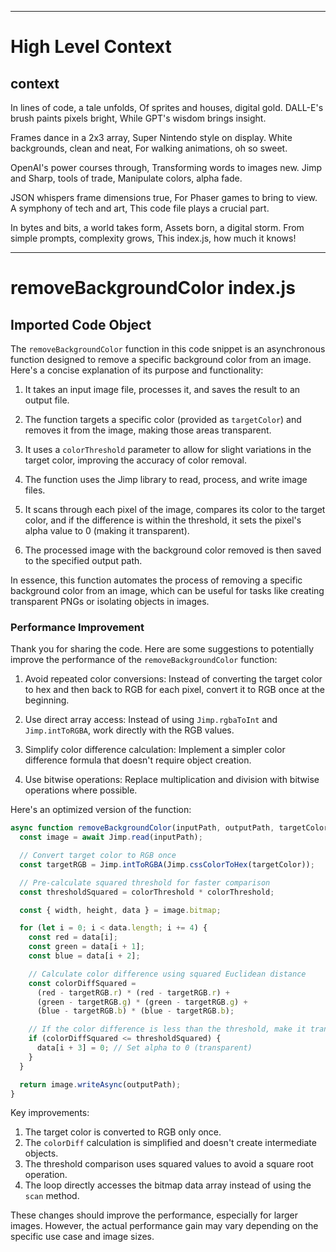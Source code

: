 

  ---
# High Level Context
## context
In lines of code, a tale unfolds,
Of sprites and houses, digital gold.
DALL-E's brush paints pixels bright,
While GPT's wisdom brings insight.

Frames dance in a 2x3 array,
Super Nintendo style on display.
White backgrounds, clean and neat,
For walking animations, oh so sweet.

OpenAI's power courses through,
Transforming words to images new.
Jimp and Sharp, tools of trade,
Manipulate colors, alpha fade.

JSON whispers frame dimensions true,
For Phaser games to bring to view.
A symphony of tech and art,
This code file plays a crucial part.

In bytes and bits, a world takes form,
Assets born, a digital storm.
From simple prompts, complexity grows,
This index.js, how much it knows!


---
# removeBackgroundColor index.js
## Imported Code Object
The `removeBackgroundColor` function in this code snippet is an asynchronous function designed to remove a specific background color from an image. Here's a concise explanation of its purpose and functionality:

1. It takes an input image file, processes it, and saves the result to an output file.

2. The function targets a specific color (provided as `targetColor`) and removes it from the image, making those areas transparent.

3. It uses a `colorThreshold` parameter to allow for slight variations in the target color, improving the accuracy of color removal.

4. The function uses the Jimp library to read, process, and write image files.

5. It scans through each pixel of the image, compares its color to the target color, and if the difference is within the threshold, it sets the pixel's alpha value to 0 (making it transparent).

6. The processed image with the background color removed is then saved to the specified output path.

In essence, this function automates the process of removing a specific background color from an image, which can be useful for tasks like creating transparent PNGs or isolating objects in images.

### Performance Improvement

Thank you for sharing the code. Here are some suggestions to potentially improve the performance of the `removeBackgroundColor` function:

1. Avoid repeated color conversions:
   Instead of converting the target color to hex and then back to RGB for each pixel, convert it to RGB once at the beginning.

2. Use direct array access:
   Instead of using `Jimp.rgbaToInt` and `Jimp.intToRGBA`, work directly with the RGB values.

3. Simplify color difference calculation:
   Implement a simpler color difference formula that doesn't require object creation.

4. Use bitwise operations:
   Replace multiplication and division with bitwise operations where possible.

Here's an optimized version of the function:

```javascript
async function removeBackgroundColor(inputPath, outputPath, targetColor, colorThreshold = 0, options = {}) {
  const image = await Jimp.read(inputPath);

  // Convert target color to RGB once
  const targetRGB = Jimp.intToRGBA(Jimp.cssColorToHex(targetColor));

  // Pre-calculate squared threshold for faster comparison
  const thresholdSquared = colorThreshold * colorThreshold;

  const { width, height, data } = image.bitmap;

  for (let i = 0; i < data.length; i += 4) {
    const red = data[i];
    const green = data[i + 1];
    const blue = data[i + 2];

    // Calculate color difference using squared Euclidean distance
    const colorDiffSquared = 
      (red - targetRGB.r) * (red - targetRGB.r) +
      (green - targetRGB.g) * (green - targetRGB.g) +
      (blue - targetRGB.b) * (blue - targetRGB.b);

    // If the color difference is less than the threshold, make it transparent
    if (colorDiffSquared <= thresholdSquared) {
      data[i + 3] = 0; // Set alpha to 0 (transparent)
    }
  }

  return image.writeAsync(outputPath);
}
```

Key improvements:

1. The target color is converted to RGB only once.
2. The `colorDiff` calculation is simplified and doesn't create intermediate objects.
3. The threshold comparison uses squared values to avoid a square root operation.
4. The loop directly accesses the bitmap data array instead of using the `scan` method.

These changes should improve the performance, especially for larger images. However, the actual performance gain may vary depending on the specific use case and image sizes.

  